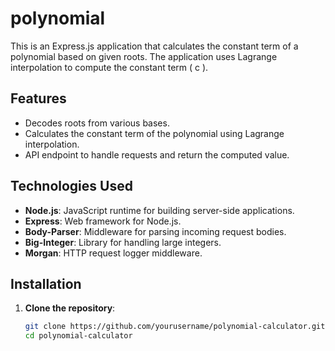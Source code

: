 # polynomial


This is an Express.js application that calculates the constant term of a polynomial based on given roots. The application uses Lagrange interpolation to compute the constant term \( c \).

## Features

- Decodes roots from various bases.
- Calculates the constant term of the polynomial using Lagrange interpolation.
- API endpoint to handle requests and return the computed value.

## Technologies Used

- **Node.js**: JavaScript runtime for building server-side applications.
- **Express**: Web framework for Node.js.
- **Body-Parser**: Middleware for parsing incoming request bodies.
- **Big-Integer**: Library for handling large integers.
- **Morgan**: HTTP request logger middleware.

## Installation

1. **Clone the repository**:

   ```bash
   git clone https://github.com/yourusername/polynomial-calculator.git
   cd polynomial-calculator
